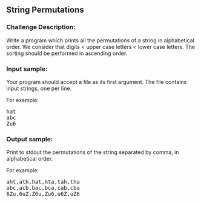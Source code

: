 <h2>String Permutations</h2>

<h3>Challenge Description:</h3>
<p>
    Write a program which prints all the permutations of a string in alphabetical order. We consider that digits &lt; upper
    case letters &lt; lower case letters. The sorting should be performed in ascending order.
</p>

<h3>Input sample:</h3>
<p>
    Your program should accept a file as its first argument. The file contains  input strings, one per line.
</p>
<p>
    For example:
</p>
<pre class="description-input-output">hat
abc
Zu6</pre>

<h3>Output sample:</h3>
<p>
    Print to stdout the permutations of the string separated by comma, in alphabetical order.
</p>
<p>
    For example:
</p>
<pre class="description-input-output">aht,ath,hat,hta,tah,tha
abc,acb,bac,bca,cab,cba
6Zu,6uZ,Z6u,Zu6,u6Z,uZ6</pre>